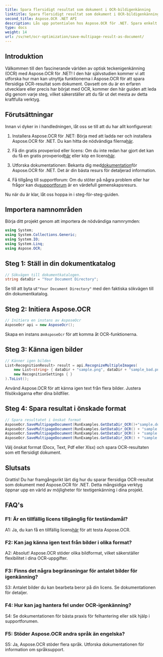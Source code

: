 ```yaml
---
title: Spara flersidigt resultat som dokument i OCR-bildigenkänning
linktitle: Spara flersidigt resultat som dokument i OCR-bildigenkänning
second_title: Aspose.OCR .NET API
description: Lås upp potentialen hos Aspose.OCR för .NET. Spara enkelt flersidiga OCR-resultat som dokument med denna omfattande steg-för-steg-guide.
type: docs
weight: 14
url: /sv/net/ocr-optimization/save-multipage-result-as-document/
---
```

## Introduktion

Välkommen till den fascinerande världen av optisk teckenigenkänning (OCR) med Aspose.OCR för .NET! I den här självstudien kommer vi att utforska hur man kan utnyttja funktionerna i Aspose.OCR för att spara flersidiga OCR-resultat som dokument. Oavsett om du är en erfaren utvecklare eller precis har börjat med OCR, kommer den här guiden att leda dig genom varje steg, vilket säkerställer att du får ut det mesta av detta kraftfulla verktyg.

## Förutsättningar

Innan vi dyker in i handledningen, låt oss se till att du har allt konfigurerat:

1.  Installera Aspose.OCR för .NET: Börja med att ladda ner och installera Aspose.OCR för .NET. Du kan hitta de nödvändiga filerna[här](https://releases.aspose.com/ocr/net/).

2.  Få din gratis provperiod eller licens: Om du inte redan har gjort det kan du få en gratis provperiod[här](https://releases.aspose.com/) eller köp en licens[här](https://purchase.aspose.com/buy).

3.  Utforska dokumentationen: Bekanta dig med[dokumentation](https://reference.aspose.com/ocr/net/)för Aspose.OCR för .NET. Det är din bästa resurs för detaljerad information.

4.  Få tillgång till supportforum: Om du stöter på några problem eller har frågor kan du[supportforum](https://forum.aspose.com/c/ocr/16) är en värdefull gemenskapsresurs.

Nu när du är klar, låt oss hoppa in i steg-för-steg-guiden.

## Importera namnområden

Börja ditt projekt genom att importera de nödvändiga namnrymden:

```csharp
using System;
using System.Collections.Generic;
using System.IO;
using System.Linq;
using Aspose.OCR;
```

## Steg 1: Ställ in din dokumentkatalog

```csharp
// Sökvägen till dokumentkatalogen.
string dataDir = "Your Document Directory";
```

 Se till att byta ut`"Your Document Directory"` med den faktiska sökvägen till din dokumentkatalog.

## Steg 2: Initiera Aspose.OCR

```csharp
// Initiera en instans av AsposeOcr
AsposeOcr api = new AsposeOcr();
```

 Skapa en instans av`AsposeOcr` för att komma åt OCR-funktionerna.

## Steg 3: Känna igen bilder

```csharp
// Känner igen bilden
List<RecognitionResult> result = api.RecognizeMultipleImages(
    new List<string> { dataDir + "sample.png", dataDir + "sample_bad.png" },
    new RecognitionSettings { }
).ToList();
```

Använd Aspose.OCR för att känna igen text från flera bilder. Justera filsökvägarna efter dina bildfiler.

## Steg 4: Spara resultat i önskade format

```csharp
// Spara resultatet i önskat format
AsposeOcr.SaveMultipageDocument(RunExamples.GetDataDir_OCR()+"sample.docx", SaveFormat.Docx, result);
AsposeOcr.SaveMultipageDocument(RunExamples.GetDataDir_OCR() + "sample.txt", SaveFormat.Text, result);
AsposeOcr.SaveMultipageDocument(RunExamples.GetDataDir_OCR() + "sample.pdf", SaveFormat.Pdf, result);
AsposeOcr.SaveMultipageDocument(RunExamples.GetDataDir_OCR() + "sample.xlsx", SaveFormat.Xlsx, result);
```

Välj önskat format (Docx, Text, Pdf eller Xlsx) och spara OCR-resultaten som ett flersidigt dokument.

## Slutsats

Grattis! Du har framgångsrikt lärt dig hur du sparar flersidiga OCR-resultat som dokument med Aspose.OCR för .NET. Detta mångsidiga verktyg öppnar upp en värld av möjligheter för textigenkänning i dina projekt.

## FAQ's

### F1: Är en tillfällig licens tillgänglig för teständamål?

 A1: Ja, du kan få en tillfällig licens[här](https://purchase.aspose.com/temporary-license/) för att testa Aspose.OCR.

### F2: Kan jag känna igen text från bilder i olika format?

A2: Absolut! Aspose.OCR stöder olika bildformat, vilket säkerställer flexibilitet i dina OCR-uppgifter.

### F3: Finns det några begränsningar för antalet bilder för igenkänning?

S3: Antalet bilder du kan bearbeta beror på din licens. Se dokumentationen för detaljer.

### F4: Hur kan jag hantera fel under OCR-igenkänning?

S4: Se dokumentationen för bästa praxis för felhantering eller sök hjälp i supportforumen.

### F5: Stöder Aspose.OCR andra språk än engelska?

S5: Ja, Aspose.OCR stöder flera språk. Utforska dokumentationen för information om språksupport.